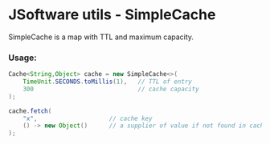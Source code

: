 # JSoftware utils - SimpleCache

SimpleCache is a map with TTL and maximum capacity.

### Usage:
```java
Cache<String,Object> cache = new SimpleCache<>(
    TimeUnit.SECONDS.toMillis(1),   // TTL of entry
    300                             // cache capacity
);

cache.fetch(
    "x",                    // cache key
    () -> new Object()      // a supplier of value if not found in cache
);
```
